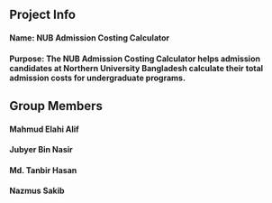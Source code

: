 ## Project Info

#### Name: NUB Admission Costing Calculator
#### Purpose: The NUB Admission Costing Calculator helps admission candidates at Northern University Bangladesh calculate their total admission costs for undergraduate programs.

## Group Members

#### Mahmud Elahi Alif 
#### Jubyer Bin Nasir 
#### Md. Tanbir Hasan 
#### Nazmus Sakib

